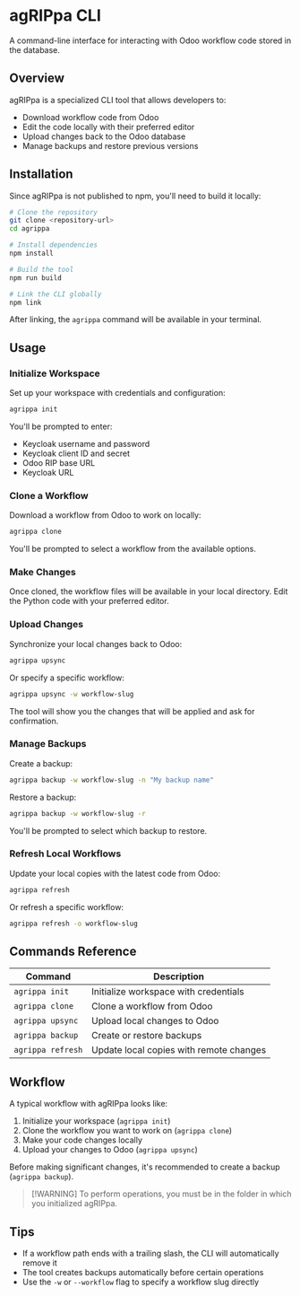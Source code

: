 # agRIPpa CLI

A command-line interface for interacting with Odoo workflow code stored in the database.

## Overview

agRIPpa is a specialized CLI tool that allows developers to:

- Download workflow code from Odoo
- Edit the code locally with their preferred editor
- Upload changes back to the Odoo database
- Manage backups and restore previous versions

## Installation

Since agRIPpa is not published to npm, you'll need to build it locally:

```bash
# Clone the repository
git clone <repository-url>
cd agrippa

# Install dependencies
npm install

# Build the tool
npm run build

# Link the CLI globally
npm link
```

After linking, the `agrippa` command will be available in your terminal.

## Usage

### Initialize Workspace

Set up your workspace with credentials and configuration:

```bash
agrippa init
```

You'll be prompted to enter:

- Keycloak username and password
- Keycloak client ID and secret
- Odoo RIP base URL
- Keycloak URL

### Clone a Workflow

Download a workflow from Odoo to work on locally:

```bash
agrippa clone
```

You'll be prompted to select a workflow from the available options.

### Make Changes

Once cloned, the workflow files will be available in your local directory. Edit the Python code with your preferred editor.

### Upload Changes

Synchronize your local changes back to Odoo:

```bash
agrippa upsync
```

Or specify a specific workflow:

```bash
agrippa upsync -w workflow-slug
```

The tool will show you the changes that will be applied and ask for confirmation.

### Manage Backups

Create a backup:

```bash
agrippa backup -w workflow-slug -n "My backup name"
```

Restore a backup:

```bash
agrippa backup -w workflow-slug -r
```

You'll be prompted to select which backup to restore.

### Refresh Local Workflows

Update your local copies with the latest code from Odoo:

```bash
agrippa refresh
```

Or refresh a specific workflow:

```bash
agrippa refresh -o workflow-slug
```

## Commands Reference

| Command           | Description                             |
| ----------------- | --------------------------------------- |
| `agrippa init`    | Initialize workspace with credentials   |
| `agrippa clone`   | Clone a workflow from Odoo              |
| `agrippa upsync`  | Upload local changes to Odoo            |
| `agrippa backup`  | Create or restore backups               |
| `agrippa refresh` | Update local copies with remote changes |

## Workflow

A typical workflow with agRIPpa looks like:

1. Initialize your workspace (`agrippa init`)
2. Clone the workflow you want to work on (`agrippa clone`)
3. Make your code changes locally
4. Upload your changes to Odoo (`agrippa upsync`)

Before making significant changes, it's recommended to create a backup (`agrippa backup`).

> [!WARNING] To perform operations, you must be in the folder in which you initialized agRIPpa.

## Tips

- If a workflow path ends with a trailing slash, the CLI will automatically remove it
- The tool creates backups automatically before certain operations
- Use the `-w` or `--workflow` flag to specify a workflow slug directly
